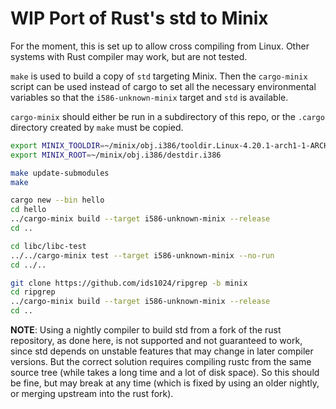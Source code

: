 WIP Port of Rust's std to Minix
===============================

For the moment, this is set up to allow cross compiling from Linux. Other systems with Rust compiler may work, but are not tested.

`make` is used to build a copy of `std` targeting Minix. Then the `cargo-minix` script can be used instead of cargo to set all the necessary environmental variables so that the `i586-unknown-minix` target and `std` is available.

`cargo-minix` should either be run in a subdirectory of this repo, or the `.cargo` directory created by `make` must be copied.

```bash
export MINIX_TOOLDIR=~/minix/obj.i386/tooldir.Linux-4.20.1-arch1-1-ARCH-x86_64
export MINIX_ROOT=~/minix/obj.i386/destdir.i386

make update-submodules
make

cargo new --bin hello
cd hello
../cargo-minix build --target i586-unknown-minix --release
cd ..

cd libc/libc-test
../../cargo-minix test --target i586-unknown-minix --no-run
cd ../..

git clone https://github.com/ids1024/ripgrep -b minix
cd ripgrep
../cargo-minix build --target i586-unknown-minix --release
cd ..
```

**NOTE**: Using a nightly compiler to build std from a fork of the rust repository, as done here, is not supported and not guaranteed to work, since std depends on unstable features that may change in later compiler versions. But the correct solution requires compiling rustc from the same source tree (while takes a long time and a lot of disk space). So this should be fine, but may break at any time (which is fixed by using an older nightly, or merging upstream into the rust fork).
